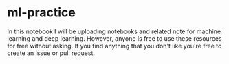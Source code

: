 # ml-practice

In this notebook I will be uploading notebooks and related note for machine
learning and deep learning. However, anyone is free to use these resources for
free without asking. If you find anything that you don't like you're free to
create an issue or pull request.

